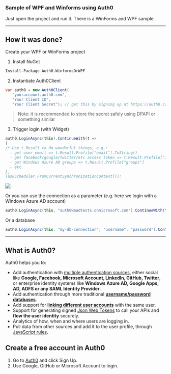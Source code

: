 ### Sample of WPF and Winforms using Auth0

Just open the project and run it. There is a WinForms and WPF sample

----

## How it was done?

Create your WPF or WinForms project

1. Install NuGet

  ~~~ps
  Install-Package Auth0.WinformsOrWPF
  ~~~

2. Instantiate Auth0Client

  ~~~cs
  var auth0 = new Auth0Client(
     "youraccount.auth0.com",
     "Your Client ID",
     "Your Client Secret"); // get this by signing up at https://auth0.com
  ~~~

> Note: it is recommended to store the secret safely using DPAPI or something similar

3. Trigger login (with Widget) 

  ~~~cs
  auth0.LoginAsync(this).ContinueWith(t =>
  {
  /* Use t.Result to do wonderful things, e.g.: 
    - get user email => t.Result.Profile["email"].ToString()
    - get facebook/google/twitter/etc access token => t.Result.Profile["identities"][0]["access_token"]
    - get Windows Azure AD groups => t.Result.Profile["groups"]
    - etc.    
  },
  TaskScheduler.FromCurrentSynchronizationContext());
  ~~~

  ![](http://puu.sh/3YxF9.png)

Or you can use the connection as a parameter (e.g. here we login with a Windows Azure AD account)

~~~cs
auth0.LoginAsync(this, "auth0waadtests.onmicrosoft.com").ContinueWith(t => .. );
~~~

Or a database

~~~cs
auth0.LoginAsync(this, "my-db-connection", "username", "password").ContinueWith(t => .. );
~~~

---

## What is Auth0?

Auth0 helps you to:

* Add authentication with [multiple authentication sources](https://docs.auth0.com/identityproviders), either social like **Google, Facebook, Microsoft Account, LinkedIn, GitHub, Twitter**, or enterprise identity systems like **Windows Azure AD, Google Apps, AD, ADFS or any SAML Identity Provider**. 
* Add authentication through more traditional **[username/password databases](https://docs.auth0.com/mysql-connection-tutorial)**.
* Add support for **[linking different user accounts](https://docs.auth0.com/link-accounts)** with the same user.
* Support for generating signed [Json Web Tokens](https://docs.auth0.com/jwt) to call your APIs and **flow the user identity** securely.
* Analytics of how, when and where users are logging in.
* Pull data from other sources and add it to the user profile, through [JavaScript rules](https://docs.auth0.com/rules).

## Create a free account in Auth0

1. Go to [Auth0](http://developers.auth0.com) and click Sign Up.
2. Use Google, GitHub or Microsoft Account to login.
